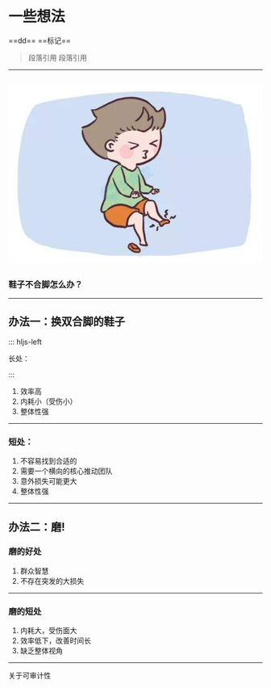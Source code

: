 # 一些想法
==dd==
==标记==
> 段落引用
段落引用
---
![](/resourse/img/1.jpg)
---
### 鞋子不合脚怎么办？

---
办法一：换双合脚的鞋子
---

::: hljs-left

长处：

:::


1. 效率高
2. 内耗小（受伤小）
2. 整体性强
---

### 短处：

1. 不容易找到合适的
2. 需要一个横向的核心推动团队
2. 意外损失可能更大
2. 整体性强
---
办法二：磨!
---
### 磨的好处

1. 群众智慧
2. 不存在突发的大损失
---
### 磨的短处

1. 内耗大，受伤面大
2. 效率低下，改善时间长
3. 缺乏整体视角
---
关于可审计性